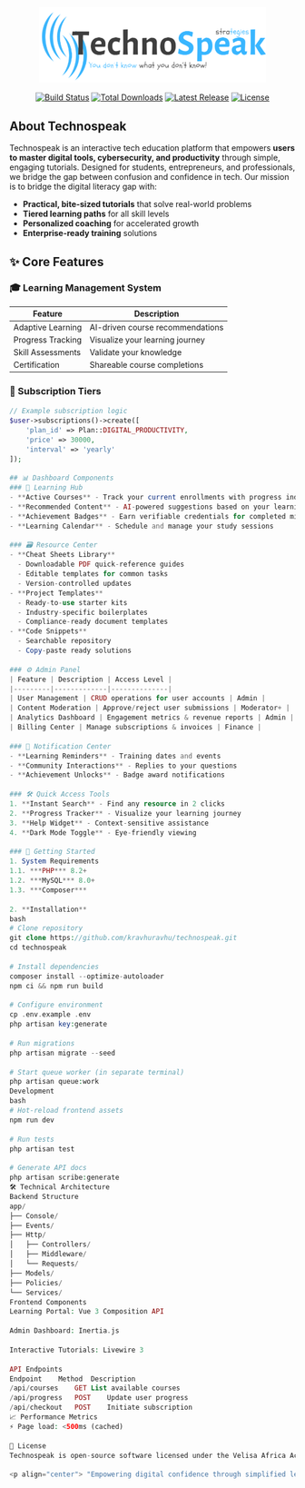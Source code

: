 <p align="center"><a href="https://technospeak.com" target="_blank"><img src="public/images/default-no-logo.png" width="400" alt="Technospeak Logo"></a></p>

<p align="center">
<a href="https://github.com/technospeak/technospeak/actions/workflows/tests.yml"><img src="https://github.com/technospeak/technospeak/actions/workflows/tests.yml/badge.svg" alt="Build Status"></a>
<a href="https://packagist.org/packages/technospeak/core"><img src="https://img.shields.io/packagist/dt/technospeak/core" alt="Total Downloads"></a>
<a href="https://github.com/technospeak/technospeak/releases"><img src="https://img.shields.io/github/v/release/technospeak/technospeak" alt="Latest Release"></a>
<a href="https://opensource.org/licenses/MIT"><img src="https://img.shields.io/badge/License-MIT-blue.svg" alt="License"></a>
</p>

## About Technospeak

Technospeak is an interactive tech education platform that empowers **users to master digital tools, cybersecurity, and productivity** through simple, engaging tutorials. Designed for students, entrepreneurs, and professionals, we bridge the gap between confusion and confidence in tech. Our mission is to bridge the digital literacy gap with:

- **Practical, bite-sized tutorials** that solve real-world problems
- **Tiered learning paths** for all skill levels
- **Personalized coaching** for accelerated growth
- **Enterprise-ready training** solutions

## ✨ Core Features

### 🎓 Learning Management System
| Feature | Description |
|---------|-------------|
| Adaptive Learning | AI-driven course recommendations |
| Progress Tracking | Visualize your learning journey |
| Skill Assessments | Validate your knowledge |
| Certification | Shareable course completions |

### 💼 Subscription Tiers
```php
// Example subscription logic
$user->subscriptions()->create([
    'plan_id' => Plan::DIGITAL_PRODUCTIVITY,
    'price' => 30000,
    'interval' => 'yearly'
]);

## 📊 Dashboard Components
### 🎯 Learning Hub
- **Active Courses** - Track your current enrollments with progress indicators
- **Recommended Content** - AI-powered suggestions based on your learning patterns
- **Achievement Badges** - Earn verifiable credentials for completed milestones
- **Learning Calendar** - Schedule and manage your study sessions

### 🗃️ Resource Center
- **Cheat Sheets Library** 
  - Downloadable PDF quick-reference guides
  - Editable templates for common tasks
  - Version-controlled updates
- **Project Templates**
  - Ready-to-use starter kits
  - Industry-specific boilerplates
  - Compliance-ready document templates
- **Code Snippets**
  - Searchable repository
  - Copy-paste ready solutions

### ⚙️ Admin Panel
| Feature | Description | Access Level |
|---------|-------------|--------------|
| User Management | CRUD operations for user accounts | Admin |
| Content Moderation | Approve/reject user submissions | Moderator+ |
| Analytics Dashboard | Engagement metrics & revenue reports | Admin |
| Billing Center | Manage subscriptions & invoices | Finance |

### 🔔 Notification Center
- **Learning Reminders** - Training dates and events
- **Community Interactions** - Replies to your questions
- **Achievement Unlocks** - Badge award notifications

### 🛠️ Quick Access Tools
1. **Instant Search** - Find any resource in 2 clicks
2. **Progress Tracker** - Visualize your learning journey
3. **Help Widget** - Context-sensitive assistance
4. **Dark Mode Toggle** - Eye-friendly viewing

### 🚀 Getting Started
1. System Requirements
1.1. ***PHP*** 8.2+
1.2. ***MySQL*** 8.0+
1.3. ***Composer***

2. **Installation**
bash
# Clone repository
git clone https://github.com/kravhuravhu/technospeak.git
cd technospeak

# Install dependencies
composer install --optimize-autoloader
npm ci && npm run build

# Configure environment
cp .env.example .env
php artisan key:generate

# Run migrations
php artisan migrate --seed

# Start queue worker (in separate terminal)
php artisan queue:work
Development
bash
# Hot-reload frontend assets
npm run dev

# Run tests
php artisan test

# Generate API docs
php artisan scribe:generate
🛠️ Technical Architecture
Backend Structure
app/
├── Console/
├── Events/           
├── Http/             
│   ├── Controllers/
│   ├── Middleware/
│   └── Requests/
├── Models/    
├── Policies/      
└── Services/ 
Frontend Components
Learning Portal: Vue 3 Composition API

Admin Dashboard: Inertia.js

Interactive Tutorials: Livewire 3

API Endpoints
Endpoint	Method	Description
/api/courses	GET	List available courses
/api/progress	POST	Update user progress
/api/checkout	POST	Initiate subscription
📈 Performance Metrics
⚡ Page load: <500ms (cached)

📜 License
Technospeak is open-source software licensed under the Velisa Africa Academy license.

<p align="center"> "Empowering digital confidence through simplified learning"<br> 📍 Johannesburg, South Africa </p>